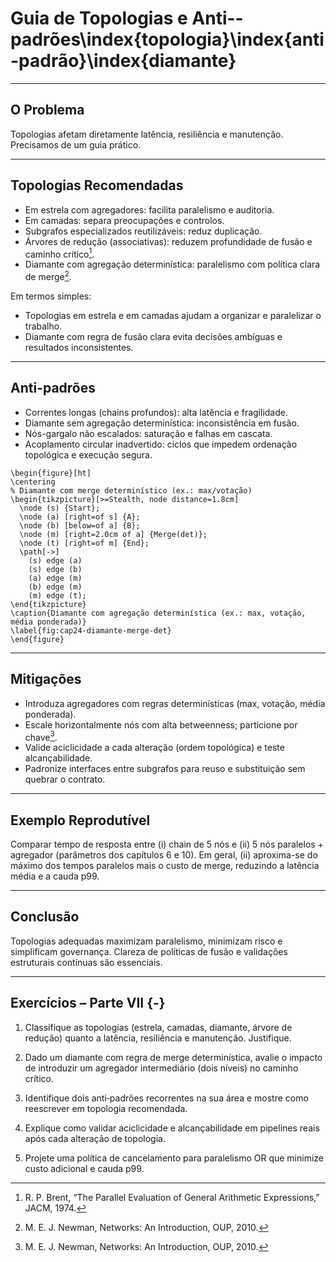 # Guia de Topologias e Anti-\-padrões\index{topologia}\index{anti-padrão}\index{diamante}

---

## O Problema

Topologias afetam diretamente latência, resiliência e manutenção. Precisamos de um guia prático.

---

## Topologias Recomendadas

* Em estrela com agregadores: facilita paralelismo e auditoria.
* Em camadas: separa preocupações e controlos.
* Subgrafos especializados reutilizáveis: reduz duplicação.
* Árvores de redução (associativas): reduzem profundidade de fusão e caminho crítico[^1].
* Diamante com agregação determinística: paralelismo com política clara de merge[^2].

Em termos simples:

- Topologias em estrela e em camadas ajudam a organizar e paralelizar o trabalho.
- Diamante com regra de fusão clara evita decisões ambíguas e resultados inconsistentes.

---

## Anti-padrões

* Correntes longas (chains profundos): alta latência e fragilidade.
* Diamante sem agregação determinística: inconsistência em fusão.
* Nós-gargalo não escalados: saturação e falhas em cascata.
* Acoplamento circular inadvertido: ciclos que impedem ordenação topológica e execução segura.

```{=latex}
\begin{figure}[ht]
\centering
% Diamante com merge determinístico (ex.: max/votação)
\begin{tikzpicture}[>=Stealth, node distance=1.8cm]
  \node (s) {Start};
  \node (a) [right=of s] {A};
  \node (b) [below=of a] {B};
  \node (m) [right=2.0cm of a] {Merge(det)};
  \node (t) [right=of m] {End};
  \path[->]
    (s) edge (a)
    (s) edge (b)
    (a) edge (m)
    (b) edge (m)
    (m) edge (t);
\end{tikzpicture}
\caption{Diamante com agregação determinística (ex.: max, votação, média ponderada)}
\label{fig:cap24-diamante-merge-det}
\end{figure}
```

---

## Mitigações

- Introduza agregadores com regras determinísticas (max, votação, média ponderada).
- Escale horizontalmente nós com alta betweenness; particione por chave[^2].
- Valide aciclicidade a cada alteração (ordem topológica) e teste alcançabilidade.
- Padronize interfaces entre subgrafos para reuso e substituição sem quebrar o contrato.

---

## Exemplo Reprodutível

Comparar tempo de resposta entre (i) chain de 5 nós e (ii) 5 nós paralelos + agregador (parâmetros dos capítulos 6 e 10). Em geral, (ii) aproxima-se do máximo dos tempos paralelos mais o custo de merge, reduzindo a latência média e a cauda p99.

---

## Conclusão

Topologias adequadas maximizam paralelismo, minimizam risco e simplificam governança. Clareza de políticas de fusão e validações estruturais contínuas são essenciais.

---

## Exercícios – Parte VII {-}

1) Classifique as topologias (estrela, camadas, diamante, árvore de redução) quanto a latência, resiliência e manutenção. Justifique.

2) Dado um diamante com regra de merge determinística, avalie o impacto de introduzir um agregador intermediário (dois níveis) no caminho crítico.

3) Identifique dois anti‑padrões recorrentes na sua área e mostre como reescrever em topologia recomendada.

4) Explique como validar aciclicidade e alcançabilidade em pipelines reais após cada alteração de topologia.

5) Projete uma política de cancelamento para paralelismo OR que minimize custo adicional e cauda p99.

[^1]: R. P. Brent, “The Parallel Evaluation of General Arithmetic Expressions,” JACM, 1974.
[^2]: M. E. J. Newman, Networks: An Introduction, OUP, 2010.


